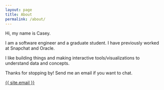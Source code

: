 ```yaml
---
layout: page
title: About
permalink: /about/
---
```


Hi, my name is Casey.  

I am a software engineer and a graduate student. I have previously worked at Snapchat and Oracle.

I like building things and making interactive tools/visualizations to understand data and concepts.

Thanks for stopping by! Send me an email if you want to chat.



<a href="mailto:{{ site.email }}">{{ site.email }}</a>